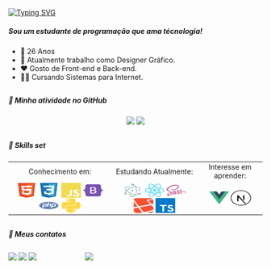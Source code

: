 [![Typing SVG](https://readme-typing-svg.herokuapp.com/?lines=<Hello+World+/>&size=64&height=100&width=1920&center=true&color=61D9FA)](https://git.io/typing-svg)

##### Sou um estudante de programação que ama técnologia!

- 🎂 26 Anos
- 💼 Atualmente trabalho como Designer Gráfico.
- ❤️ Gosto de Front-end e Back-end.
- 👨‍🎓 Cursando Sistemas para Internet.

<div>

##

##### 🤖 Minha atividade no GitHub
  
<div style="display: inline_block;" align="center">
  <img height="160em" src="https://github-readme-streak-stats.herokuapp.com/?user=heloriel&hide_border=true&theme=react" />
  <img height="161em" src="https://github-readme-stats.vercel.app/api/top-langs/?username=heloriel&layout=compact&langs_count=7&theme=react&border_radius=4&hide_border=true"/>
</div>
 
 ##
  
 ##### 🧠 Skills set
 
 <div align="center">
   <table>
     <tr>
       <td align="center">Conhecimento em:</td>
       <td align="center">Estudando Atualmente:</td>
       <td align="center">Interesse em aprender:</td>
     </tr>
     <tr>
       <td align="center">
         <img align="center" title="HTML5" alt="HTML" height="30" width="40" src="https://raw.githubusercontent.com/devicons/devicon/master/icons/html5/html5-original.svg">
         <img align="center"  title="CSS3" alt="CSS" height="30" width="40" src="https://raw.githubusercontent.com/devicons/devicon/master/icons/css3/css3-original.svg">
         <img align="center"  title="Javascript" alt="Js" height="30" width="40" src="https://raw.githubusercontent.com/devicons/devicon/master/icons/javascript/javascript-plain.svg">
         <img align="center" title="Bootstrap" alt="Bootstrap" height="30" width="40" src="https://raw.githubusercontent.com/devicons/devicon/master/icons/bootstrap/bootstrap-plain.svg">
         <img align="center" title="PHP" alt="PHP" height="30" width="40" src="https://raw.githubusercontent.com/devicons/devicon/master/icons/php/php-plain.svg">
         <img align="center" title="Python" alt="Python" height="30" width="40" src="https://raw.githubusercontent.com/devicons/devicon/master/icons/python/python-plain.svg">
       </td>
       <td align="center">
        <img align="center" title="ElectronJS" alt="ElectronJS" height="30" width="40" src="https://raw.githubusercontent.com/devicons/devicon/master/icons/electron/electron-original.svg">
        <img align="center" title="React" alt="React" height="30" width="40" src="https://raw.githubusercontent.com/devicons/devicon/master/icons/react/react-original.svg">
       <img align="center" title="Sass" alt="Sass" height="30" width="40" src="https://raw.githubusercontent.com/devicons/devicon/master/icons/sass/sass-original.svg">
         <img align="center" title="Laravel 8" alt="Laravel 8" height="30" width="40" src="https://raw.githubusercontent.com/devicons/devicon/master/icons/laravel/laravel-plain.svg">
         <img align="center" title="TypeScript" alt="TypeScript" height="30" width="40" src="https://raw.githubusercontent.com/devicons/devicon/master/icons/typescript/typescript-plain.svg">
       </td>
       <td align="center">
        <img align="center" title="VueJS" alt="VueJS" height="30" width="40" src="https://raw.githubusercontent.com/devicons/devicon/master/icons/vuejs/vuejs-original.svg">
         <img align="center" title="NextJS" alt="NextJS" height="30" width="40" src="https://raw.githubusercontent.com/devicons/devicon/master/icons/nextjs/nextjs-line.svg">
       </td>
    </tr>
   </table>
  </div>
 
 ##
 
  ##### 💬 Meus contatos
  
  <div>
    <a href="https://www.linkedin.com/in/matheus-andrade-ba2b16226/" target="_blank"><img src="https://img.shields.io/badge/-LinkedIn-%230077B5?style=for-the-badge&logo=linkedin&logoColor=white" target="_blank"></a>
     <a href = "mailto:andradematheus.dev@gmail.com"><img src="https://img.shields.io/badge/-Gmail-%23333?style=for-the-badge&logo=gmail&logoColor=white" target="_blank"></a>
 <a href="https://discord.gg/BYZ8pET" target="_blank"><img src="https://img.shields.io/badge/Discord-7289DA?style=for-the-badge&logo=discord&logoColor=white" target="_blank"></a>
 <a href="https://codepen.io/heloriel" target="_blank"><svg xmlns="http://www.w3.org/2000/svg" xmlns:xlink="http://www.w3.org/1999/xlink" width="92" height="20"><img src="https://img.shields.io/badge/Codepen.io-282A31?style=for-the-badge&logo=Codepen&logoColor=white" target="_blank"></a>
  </div>

